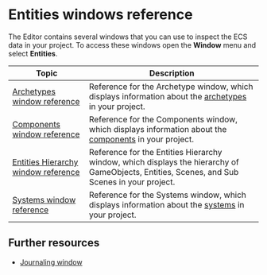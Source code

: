 # Entities windows reference

The Editor contains several windows that you can use to inspect the ECS data in your project. To access these windows open the **Window** menu and select **Entities**.

|**Topic**|**Description**|
|---|---|
|[Archetypes window reference](editor-archetypes-window.md)|Reference for the Archetype window, which displays information about the [archetypes](concepts-archetypes.md) in your project.|
|[Components window reference](editor-components-window.md)|Reference for the Components window, which displays information about the [components](concepts-components.md) in your project.|
|[Entities Hierarchy window reference](editor-hierarchy-window.md)|Reference for the Entities Hierarchy window, which displays the hierarchy of GameObjects, Entities, Scenes, and Sub Scenes in your project.|
|[Systems window reference](editor-systems-window.md)|Reference for the Systems window, which displays information about the [systems](concepts-systems.md) in your project.|

## Further resources

* [Journaling window](entities-journaling.md#journaling-window)